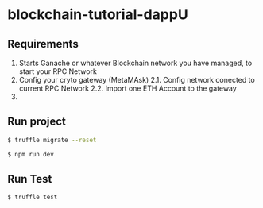 # blockchain-tutorial-dappU


## Requirements

1. Starts Ganache or whatever Blockchain network you have managed, to start your RPC Network
2. Config your cryto gateway (MetaMAsk)
	2.1. Config network conected to current RPC Network
	2.2. Import one ETH Account to the gateway
3.


## Run project

```bash
$ truffle migrate --reset

$ npm run dev
```


## Run Test

```bash
$ truffle test
```